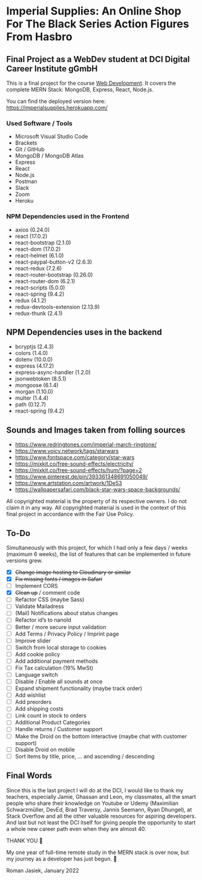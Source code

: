 # Imperial Supplies: An Online Shop For The Black Series Action Figures From Hasbro

## Final Project as a WebDev student at DCI Digital Career Institute gGmbH

This is a final project for the course [Web Development](https://start.digitalcareerinstitute.org/discover-dci/?utm_feeditemid=,utm_device=c,utm_term=dci%20digital%20career%20institute,utm_source=google,utm_medium=ppc,utm_campaign=,hsa_cam=13121939688,hsa_grp=126237567750,hsa_mt=e,hsa_src=g,hsa_ad=521908072780,hsa_acc=9628643656,hsa_net=adwords,hsa_kw=dci%20digital%20career%20institute,hsa_tgt=kwd-818716200405&utm_feeditemid=&utm_device=c&utm_term=dci%20digital%20career%20institute&utm_source=google&utm_medium=ppc&utm_campaign=DE_SEM_Brand_EN&utm_content=126237567750&hsa_cam=13121939688&hsa_grp=126237567750&hsa_mt=e&hsa_src=g&hsa_ad=521908072780&hsa_acc=9628643656&hsa_net=adwords&hsa_kw=dci%20digital%20career%20institute&hsa_tgt=kwd-818716200405&hsa_ver=3&gclid=EAIaIQobChMIlpaVovq79QIVSON3Ch1GfgHREAAYASAAEgL7sPD_BwE). It covers the complete MERN Stack: MongoDB, Express, React, Node.js.

You can find the deployed version here: https://imperialsupplies.herokuapp.com/

### Used Software / Tools

- Microsoft Visual Studio Code
- Brackets
- Git / GitHub
- MongoDB / MongoDB Atlas
- Express 
- React
- Node.js
- Postman
- Slack
- Zoom
- Heroku

### NPM Dependencies used in the Frontend

- axios (0.24.0)
- react (17.0.2)
- react-bootstrap (2.1.0)
- react-dom (17.0.2)
- react-helmet (6.1.0)
- react-paypal-button-v2 (2.6.3)
- react-redux (7.2.6)
- react-router-bootstrap (0.26.0)
- react-router-dom (6.2.1)
- react-scripts (5.0.0)
- react-spring (9.4.2)
- redux (4.1.2)
- redux-devtools-extension (2.13.9)
- redux-thunk (2.4.1)

## NPM Dependencies uses in the backend

- bcryptjs (2.4.3)
- colors (1.4.0)
- dotenv (10.0.0)
- express (4.17.2)
- express-async-handler (1.2.0)
- jsonwebtoken (8.5.1)
- mongoose (6.1.4)
- morgan (1.10.0)
- multer (1.4.4)
- path (0.12.7)
- react-spring (9.4.2)

## Sounds and Images taken from folling sources

- https://www.redringtones.com/imperial-march-ringtone/
- https://www.voicy.network/tags/starwars
- https://www.fontspace.com/category/star-wars
- https://mixkit.co/free-sound-effects/electricity/
- https://mixkit.co/free-sound-effects/hum/?page=2
- https://www.pinterest.de/pin/393361348691050049/
- https://www.artstation.com/artwork/1De53
- https://wallpapersafari.com/black-star-wars-space-backgrounds/

All copyrighted material is the property of its respective owners. I do not claim it in any way. All copyrighted material is used in the context of this final project in accordance with the Fair Use Policy.

## To-Do

Simultaneously with this project, for which I had only a few days / weeks (maximum 6 weeks), the list of features that can be implemented in future versions grew.

- [x] ~~Change image hosting to Cloudinary or similar~~
- [x] ~~Fix missing fonts / images in Safari~~
- [ ] Implement CORS
- [x] ~~Clean up~~ / comment code
- [ ] Refactor CSS (maybe Sass)
- [ ] Validate  Mailadress
- [ ] (Mail) Notifications about status changes
- [ ] Refactor id’s to nanoId
- [ ] Better / more secure input validation
- [ ] Add Terms / Privacy Policy / Imprint page
- [ ] Improve slider
- [ ] Switch from local storage to cookies
- [ ] Add cookie policy
- [ ] Add additional payment methods
- [ ] Fix Tax calculation (19% MwSt)
- [ ] Language switch
- [ ] Disable / Enable all sounds at once
- [ ] Expand shipment functionality (maybe track order)
- [ ] Add wishlist
- [ ] Add preorders
- [ ] Add shipping costs
- [ ] Link count in stock to orders
- [ ] Additional Product Categories
- [ ] Handle returns / Customer support
- [ ] Make the Droid on the bottom interactive (maybe chat with customer support)
- [ ] Disable Droid on mobile
- [ ] Sort items by title, price,  … and ascending / descending

## Final Words

Since this is the last project I will do at the DCI, I would like to thank my teachers, especially Jamie, Ghassan and Leon, my classmates, all the smart people who share their knowledge on Youtube or Udemy (Maximilian Schwarzmüller, DevEd, Brad Traversy, Jannis Seemann, Ryan Dhungel), at Stack Overflow and all the other valuable resources for aspiring developers. And last but not least the DCI itself for giving people the opportunity to start a whole new career path even when they are almost 40.

THANK YOU 🙌

My one year of full-time remote study in the MERN stack is over now, but my journey as a developer has just begun. 🚀

Roman Jasiek, January 2022